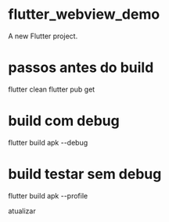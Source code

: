 # flutter_webview_demo

A new Flutter project.

# passos antes do build

flutter clean
flutter pub get

# build com debug

flutter build apk --debug

# build testar sem debug

flutter build apk --profile

atualizar
